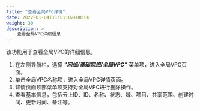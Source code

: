```yaml
---
title: "查看全局VPC详情"
date: 2022-01-04T11:01:02+08:00
weight: 30
description: >
    查看全局VPC详细信息
---
```


该功能用于查看全局VPC的详细信息。

1. 在左侧导航栏，选择 **_"网络/基础网络/全局VPC"_** 菜单项，进入全局VPC页面。
2. 单击全局VPC名称项，进入全局VPC详情页面。
2. 详情页面顶部菜单项支持对全局VPC进行删除操作。
3. 查看基本信息，包括云上ID、ID、名称、状态、域、项目、共享范围、创建时间、更新时间、备注等。